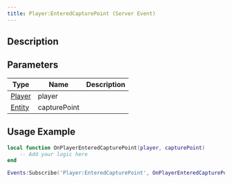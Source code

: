 ```yaml
---
title: Player:EnteredCapturePoint (Server Event)
---
```

## Description

## Parameters

| Type                                  | Name         | Description |
| ------------------------------------- | ------------ | ----------- |
| [Player](/vext/ref/cls/srv/player) | player       |             |
| [Entity](/vext/ref/cls/shr/entity) | capturePoint |             |

## Usage Example

``` lua
local function OnPlayerEnteredCapturePoint(player, capturePoint)
    -- Add your logic here
end

Events:Subscribe('Player:EnteredCapturePoint', OnPlayerEnteredCapturePoint)
```
